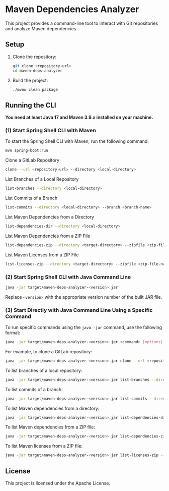 # Maven Dependencies Analyzer

This project provides a command-line tool to interact with Git repositories and analyze Maven dependencies.

## Setup

1. Clone the repository:

    ```sh
    git clone <repository-url>
    cd maven-deps-analyzer
    ```

2. Build the project:

    ```sh
    ./mvnw clean package
    ```

## Running the CLI

**You need at least Java 17 and Maven 3.9.x installed on your machine.**

### (1) Start Spring Shell CLI with Maven

To start the Spring Shell CLI with Maven, run the following command:

```sh
mvn spring-boot:run
```

Clone a GitLab Repository

```sh
clone --url <repository-url> --directory <local-directory>
```

List Branches of a Local Repository

```sh
list-branches --directory <local-directory>
```

List Commits of a Branch

```sh
list-commits --directory <local-directory> --branch <branch-name>
```

List Maven Dependencies from a Directory

```sh
list-dependencies-dir --directory <local-directory>
```

List Maven Dependencies from a ZIP File

```sh
list-dependencies-zip --directory <target-directory> --zipfile <zip-file-name>
```

List Maven Licenses from a ZIP File

```sh
list-licenses-zip --directory <target-directory> --zipfile <zip-file-name>
```

### (2) Start Spring Shell CLI with Java Command Line

```sh
java -jar target/maven-deps-analyzer-<version>.jar
```

Replace `<version>` with the appropriate version number of the built JAR file.

### (3) Start Directly with Java Command Line Using a Specific Command

To run specific commands using the `java -jar` command, use the following format:

```sh
java -jar target/maven-deps-analyzer-<version>.jar <command> [options]
```

For example, to clone a GitLab repository:

```sh
java -jar target/maven-deps-analyzer-<version>.jar clone --url <repository-url> --directory <local-directory>
```

To list branches of a local repository:

```sh
java -jar target/maven-deps-analyzer-<version>.jar list-branches --directory <local-directory>
```

To list commits of a branch:

```sh
java -jar target/maven-deps-analyzer-<version>.jar list-commits --directory <local-directory> --branch <branch-name>
```

To list Maven dependencies from a directory:

```sh
java -jar target/maven-deps-analyzer-<version>.jar list-dependencies-dir --directory <local-directory>
```

To list Maven dependencies from a ZIP file:

```sh
java -jar target/maven-deps-analyzer-<version>.jar list-dependencies-zip --directory <target-directory> --zipfile <zip-file-name>
```

To list Maven licenses from a ZIP file:

```sh
java -jar target/maven-deps-analyzer-<version>.jar list-licenses-zip --directory <target-directory> --zipfile <zip-file-name>
```

## License

This project is licensed under the Apache License.
